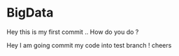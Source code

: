 # BigData

Hey this is my first commit .. How do you do ?

Hey I am going commit my code into test branch ! cheers
